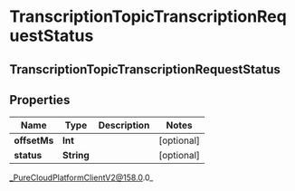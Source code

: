 # TranscriptionTopicTranscriptionRequestStatus

## TranscriptionTopicTranscriptionRequestStatus

## Properties

|Name | Type | Description | Notes|
|------------ | ------------- | ------------- | -------------|
| **offsetMs** | **Int** |  | [optional] |
| **status** | **String** |  | [optional] |



_PureCloudPlatformClientV2@158.0.0_
